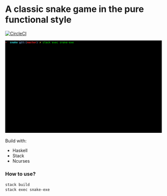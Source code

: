 # A classic snake game in the pure functional style
[![CircleCI](https://circleci.com/gh/pchmielowski/Snake.svg?style=svg)](https://circleci.com/gh/pchmielowski/Snake)

![Screencast](snake.gif)

Build with:
* Haskell
* Stack
* Ncurses

### How to use?
```
stack build
stack exec snake-exe
```
